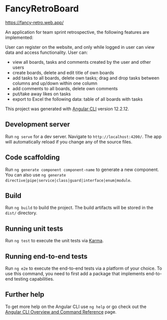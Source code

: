 # FancyRetroBoard

https://fancy-retro.web.app/

An application for team sprint retrospective, the following features are implemented:

User can register on the website, and only while logged in user can view data and access functionality.
User can:
- view all boards, tasks and comments created by the user and other users
- create boards, delete and edit title of own boards
- add tasks to all boards, delete own tasks; drag and drop tasks between columns and up/down within one column
- add comments to all boards, delete own comments
- put/take away likes on tasks
- export to Excel the following data: table of all boards with tasks



This project was generated with [Angular CLI](https://github.com/angular/angular-cli) version 12.2.12.

## Development server

Run `ng serve` for a dev server. Navigate to `http://localhost:4200/`. The app will automatically reload if you change any of the source files.

## Code scaffolding

Run `ng generate component component-name` to generate a new component. You can also use `ng generate directive|pipe|service|class|guard|interface|enum|module`.

## Build

Run `ng build` to build the project. The build artifacts will be stored in the `dist/` directory.

## Running unit tests

Run `ng test` to execute the unit tests via [Karma](https://karma-runner.github.io).

## Running end-to-end tests

Run `ng e2e` to execute the end-to-end tests via a platform of your choice. To use this command, you need to first add a package that implements end-to-end testing capabilities.

## Further help

To get more help on the Angular CLI use `ng help` or go check out the [Angular CLI Overview and Command Reference](https://angular.io/cli) page.
